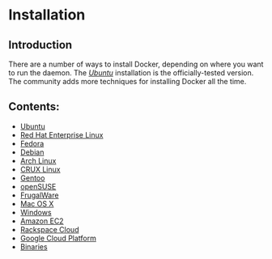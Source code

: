 # Installation

## Introduction

There are a number of ways to install Docker, depending on where you
want to run the daemon. The [*Ubuntu*](ubuntulinux/#ubuntu-linux)
installation is the officially-tested version. The community adds more
techniques for installing Docker all the time.

## Contents:

 - [Ubuntu](ubuntulinux/)
 - [Red Hat Enterprise Linux](rhel/)
 - [Fedora](fedora/)
 - [Debian](debian/)
 - [Arch Linux](archlinux/)
 - [CRUX Linux](cruxlinux/)
 - [Gentoo](gentoolinux/)
 - [openSUSE](openSUSE/)
 - [FrugalWare](frugalware/)
 - [Mac OS X](mac/)
 - [Windows](windows/)
 - [Amazon EC2](amazon/)
 - [Rackspace Cloud](rackspace/)
 - [Google Cloud Platform](google/)
 - [Binaries](binaries/)
